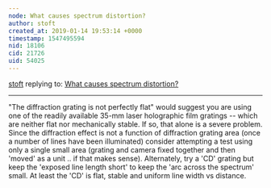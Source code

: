 ```yaml
---
node: What causes spectrum distortion?
author: stoft
created_at: 2019-01-14 19:53:14 +0000
timestamp: 1547495594
nid: 18106
cid: 21726
uid: 54025
---
```




[stoft](../profile/stoft) replying to: [What causes spectrum distortion?](../notes/nathanathan/01-12-2019/what-causes-spectrum-distortion)

----
 "The diffraction grating is not perfectly flat" would suggest you are using one of the readily available 35-mm laser holographic film gratings -- which are neither flat nor mechanically stable. If so, that alone is a severe problem. Since the diffraction effect is not a function of diffraction grating area (once a number of lines have been illuminated) consider attempting a test using only a single small area (grating and camera fixed together and then 'moved' as a unit .. if that makes sense). Alternately, try a 'CD' grating but keep the 'exposed line length short' to keep the 'arc across the spectrum' small. At least the 'CD' is flat, stable and uniform line width vs distance.